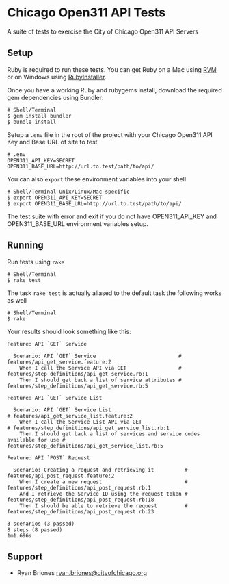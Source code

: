 # Chicago Open311 API Tests

A suite of tests to exercise the City of Chicago Open311 API Servers

## Setup

Ruby is required to run these tests. You can get Ruby on a Mac using [RVM](http://rvm.io) or on Windows using [RubyInstaller](http://rubyinstaller.org/).

Once you have a working Ruby and rubygems install, download the required gem dependencies using Bundler:

	# Shell/Terminal
	$ gem install bundler
	$ bundle install

Setup a `.env` file in the root of the project with your Chicago Open311 API Key and Base URL of site to test

	# .env
	OPEN311_API_KEY=SECRET
	OPEN311_BASE_URL=http://url.to.test/path/to/api/

You can also `export` these environment variables into your shell

	# Shell/Terminal Unix/Linux/Mac-specific
	$ export OPEN311_API_KEY=SECRET
	$ export OPEN311_BASE_URL=http://url.to.test/path/to/api/

The test suite with error and exit if you do not have OPEN311_API_KEY and OPEN311_BASE_URL environment variables setup.

## Running

Run tests using `rake`

	# Shell/Terminal
	$ rake test

The task `rake test` is actually aliased to the default task the following works as well

	# Shell/Terminal
	$ rake

Your results should look something like this:

	Feature: API `GET` Service

	  Scenario: API `GET` Service                           # features/api_get_service.feature:2
	    When I call the Service API via GET                 # features/step_definitions/api_get_service.rb:1
	    Then I should get back a list of service attributes # features/step_definitions/api_get_service.rb:5

	Feature: API `GET` Service List

	  Scenario: API `GET` Service List                                                # features/api_get_service_list.feature:2
	    When I call the Service List API via GET                                      # features/step_definitions/api_get_service_list.rb:1
	    Then I should get back a list of services and service codes available for use # features/step_definitions/api_get_service_list.rb:5

	Feature: API `POST` Request

	  Scenario: Creating a request and retrieving it          # features/api_post_request.feature:2
	    When I create a new request                           # features/step_definitions/api_post_request.rb:1
	    And I retrieve the Service ID using the request token # features/step_definitions/api_post_request.rb:18
	    Then I should be able to retrieve the request         # features/step_definitions/api_post_request.rb:23

	3 scenarios (3 passed)
	8 steps (8 passed)
	1m1.696s

## Support

* Ryan Briones <ryan.briones@cityofchicago.org>
